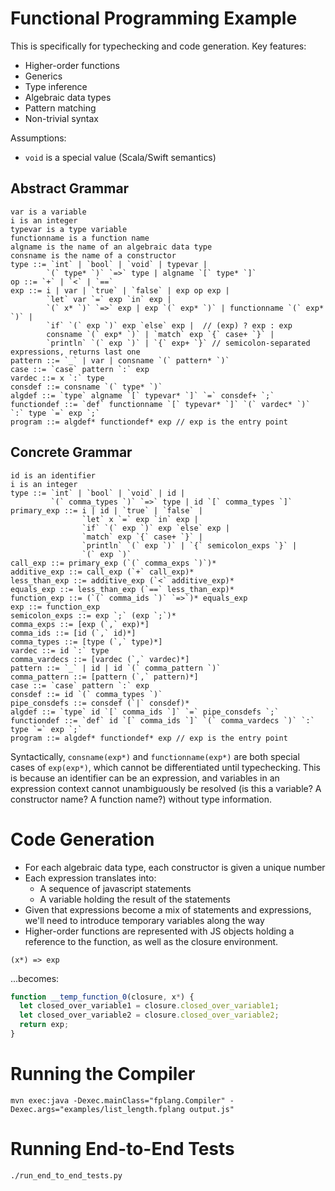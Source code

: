 # Functional Programming Example

This is specifically for typechecking and code generation.
Key features:

- Higher-order functions
- Generics
- Type inference
- Algebraic data types
- Pattern matching
- Non-trivial syntax

Assumptions:
- `void` is a special value (Scala/Swift semantics)

## Abstract Grammar ##

```
var is a variable
i is an integer
typevar is a type variable
functionname is a function name
algname is the name of an algebraic data type
consname is the name of a constructor
type ::= `int` | `bool` | `void` | typevar |
        `(` type* `)` `=>` type | algname `[` type* `]`
op ::= `+` | `<` | `==`
exp ::= i | var | `true` | `false` | exp op exp |
        `let` var `=` exp `in` exp |
        `(` x* `)` `=>` exp | exp `(` exp* `)` | functionname `(` exp* `)` |
        `if` `(` exp `)` exp `else` exp |  // (exp) ? exp : exp
        consname `(` exp* `)` | `match` exp `{` case+ `}` |
        `println` `(` exp `)` | `{` exp+ `}` // semicolon-separated expressions, returns last one
pattern ::= `_` | var | consname `(` pattern* `)`
case ::= `case` pattern `:` exp
vardec ::= x `:` type
consdef ::= consname `(` type* `)`
algdef ::= `type` algname `[` typevar* `]` `=` consdef+ `;`
functiondef ::= `def` functionname `[` typevar* `]` `(` vardec* `)` `:` type `=` exp `;`
program ::= algdef* functiondef* exp // exp is the entry point
```

## Concrete Grammar ##

```
id is an identifier
i is an integer
type ::= `int` | `bool` | `void` | id |
         `(` comma_types `)` `=>` type | id `[` comma_types `]`
primary_exp ::= i | id | `true` | `false` |
                `let` x `=` exp `in` exp |
                `if` `(` exp `)` exp `else` exp |
                `match` exp `{` case+ `}` |
                `println` `(` exp `)` | `{` semicolon_exps `}` |
                `(` exp `)`
call_exp ::= primary_exp (`(` comma_exps `)`)*
additive_exp ::= call_exp (`+` call_exp)*
less_than_exp ::= additive_exp (`<` additive_exp)*
equals_exp ::= less_than_exp (`==` less_than_exp)*
function_exp ::= (`(` comma_ids `)` `=>`)* equals_exp
exp ::= function_exp
semicolon_exps ::= exp `;` (exp `;`)*
comma_exps ::= [exp (`,` exp)*]
comma_ids ::= [id (`,` id)*]
comma_types ::= [type (`,` type)*]
vardec ::= id `:` type
comma_vardecs ::= [vardec (`,` vardec)*]
pattern ::= `_` | id | id `(` comma_pattern `)`
comma_pattern ::= [pattern (`,` pattern)*]
case ::= `case` pattern `:` exp
consdef ::= id `(` comma_types `)`
pipe_consdefs ::= consdef (`|` consdef)*
algdef ::= `type` id `[` comma_ids `]` `=` pipe_consdefs `;`
functiondef ::= `def` id `[` comma_ids `]` `(` comma_vardecs `)` `:` type `=` exp `;`
program ::= algdef* functiondef* exp // exp is the entry point
```

Syntactically, `consname(exp*)` and `functionname(exp*)` are both special cases of `exp(exp*)`, which cannot be differentiated until typechecking.
This is because an identifier can be an expression, and variables in an expression context cannot unambiguously be resolved (is this a variable?  A constructor name?  A function name?) without type information.

# Code Generation #

- For each algebraic data type, each constructor is given a unique number
- Each expression translates into:
    - A sequence of javascript statements
    - A variable holding the result of the statements
- Given that expressions become a mix of statements and expressions, we'll need to introduce temporary variables along the way
- Higher-order functions are represented with JS objects holding a reference to the function, as well as the closure environment.

```
(x*) => exp
```

...becomes:

```javascript
function __temp_function_0(closure, x*) {
  let closed_over_variable1 = closure.closed_over_variable1;
  let closed_over_variable2 = closure.closed_over_variable2;
  return exp;
}
```

# Running the Compiler

```console
mvn exec:java -Dexec.mainClass="fplang.Compiler" -Dexec.args="examples/list_length.fplang output.js"
```

# Running End-to-End Tests

```console
./run_end_to_end_tests.py
```
